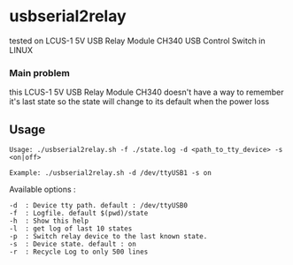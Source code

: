 # usbserial2relay
tested on LCUS-1 5V USB Relay Module CH340 USB Control Switch in LINUX

### Main problem
this LCUS-1 5V USB Relay Module CH340 doesn't have a way to remember it's last state so the state will change to its default when the power loss

## Usage

```
Usage: ./usbserial2relay.sh -f ./state.log -d <path_to_tty_device> -s <on|off> 
```
```
Example: ./usbserial2relay.sh -d /dev/ttyUSB1 -s on
```
Available options :
```
-d  : Device tty path. default : /dev/ttyUSB0
-f  : Logfile. default $(pwd)/state 
-h  : Show this help
-l  : get log of last 10 states
-p  : Switch relay device to the last known state.
-s  : Device state. default : on
-r  : Recycle Log to only 500 lines
```
